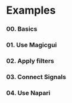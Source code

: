 # Examples

### 00. Basics

### 01. Use Magicgui

### 02. Apply filters

### 03. Connect Signals

### 04. Use Napari
